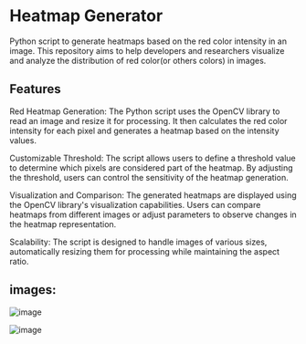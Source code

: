 # Heatmap Generator
Python script to generate heatmaps based on the red color intensity in an image. This repository aims to help developers and researchers visualize and analyze the distribution of red color(or others colors) in images.

## Features
Red Heatmap Generation: The Python script uses the OpenCV library to read an image and resize it for processing. It then calculates the red color intensity for each pixel and generates a heatmap based on the intensity values.

Customizable Threshold: The script allows users to define a threshold value to determine which pixels are considered part of the heatmap. By adjusting the threshold, users can control the sensitivity of the heatmap generation.

Visualization and Comparison: The generated heatmaps are displayed using the OpenCV library's visualization capabilities. Users can compare heatmaps from different images or adjust parameters to observe changes in the heatmap representation.

Scalability: The script is designed to handle images of various sizes, automatically resizing them for processing while maintaining the aspect ratio.

## images:
![image](https://github.com/ynstf/heatmap-generator/assets/107154559/0ede755a-3f49-4f56-a3d9-1accceec9e64)

![image](https://github.com/ynstf/heatmap-generator/assets/107154559/7609b0a0-151d-424e-82d1-515e22fb595a)

